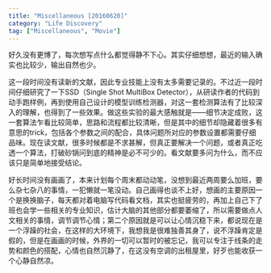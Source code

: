 ```yaml
---
title: "Miscellaneous [20160620]"
category: "Life Discovery"
tag: ["Miscellaneous", "Movie"]
---
```


好久没有更博了，每次想写点什么都觉得静不下心。其实仔细想想，最近的输入确实也比较少，输出自然也少。

这一段时间没有读新的文献，因此专业技能上没有太多需要记录的。不过近一段时间仔细研究了一下SSD（Single Shot MultiBox Detector），从研读作者的代码到动手跑样例，再到使用自己设计的模型训练检测器，对这一套检测算法有了比较深入的理解，也得到了一些效果。做这些实验的最大感触就是——细节决定成败，这一套算法乍看比较简单，思路和流程都比较清晰，但是其中的细节却隐藏着很多有意思的trick，包括各个参数之间的配合，具体问题所对应的参数设置都需要仔细品味。现在读文献，很多时候都是不求甚解，但真正要解决一个问题，或者真正吃透一个算法，打破砂锅问到底的精神是必不可少的。看文献要多问为什么，而不应该只是简单地接受结论。

好长时间没有画画了，本来计划每个周末都动动笔，没想到最近两周要么加班，要么杂七杂八的事情，一犯懒就一笔没动。自己画得也谈不上好，想画的主要原因一个是换换脑子，每天都对着电脑写代码看文档，其实也挺疲劳的，再加上自己下了班也会学一些相关的专业知识，估计大脑的其他部分都要萎缩了，所以需要做点人文相关的事情，调节调节心情；第二个原因就是可以让心情沉稳下来，都说现在是一个浮躁的社会，在这样的大环境下，我想我是很难独善其身了，说不浮躁肯定是假的，但是在画画的时候，外界的一切可以暂时的被忘记，我可以专注于线条的走势和颜色的搭配，心情也自然沉静了，在这没有空调的出租屋里，好歹也能收获一个心静自然凉。